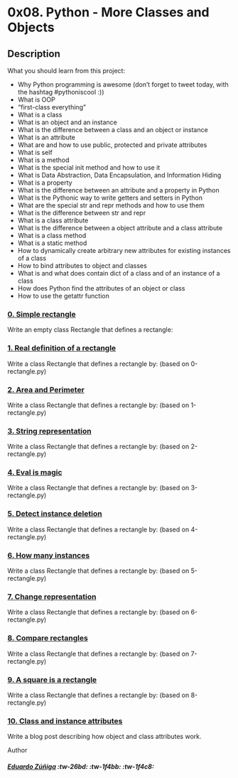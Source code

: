 # 0x08. Python - More Classes and Objects

## Description

What you should learn from this project:

- Why Python programming is awesome (don’t forget to tweet today, with the hashtag #pythoniscool :))
- What is OOP
- “first-class everything”
- What is a class
- What is an object and an instance
- What is the difference between a class and an object or instance
- What is an attribute
- What are and how to use public, protected and private attributes
- What is self
- What is a method
- What is the special init method and how to use it
- What is Data Abstraction, Data Encapsulation, and Information Hiding
- What is a property
- What is the difference between an attribute and a property in Python
- What is the Pythonic way to write getters and setters in Python
- What are the special str and repr methods and how to use them
- What is the difference between str and repr
- What is a class attribute
- What is the difference between a object attribute and a class attribute
- What is a class method
- What is a static method
- How to dynamically create arbitrary new attributes for existing instances of a class
- How to bind attributes to object and classes
- What is and what does contain dict of a class and of an instance of a class
- How does Python find the attributes of an object or class
- How to use the getattr function

### [0. Simple rectangle](https://github.com/edwardzuniga/ "### 0. Simple rectangle")

Write an empty class Rectangle that defines a rectangle:

### [1. Real definition of a rectangle](https://github.com/edwardzuniga/ "1. Real definition of a rectangle")

Write a class Rectangle that defines a rectangle by: (based on 0-rectangle.py)

### [2. Area and Perimeter](https://github.com/edwardzuniga/ "2. Area and Perimeter")

Write a class Rectangle that defines a rectangle by: (based on 1-rectangle.py)

### [3. String representation](https://github.com/edwardzuniga/ "3. String representation")

Write a class Rectangle that defines a rectangle by: (based on 2-rectangle.py)

### [4. Eval is magic](https://github.com/edwardzuniga/ "4. Eval is magic")

Write a class Rectangle that defines a rectangle by: (based on 3-rectangle.py)

### [5. Detect instance deletion](http://https://github.com/edwardzuniga/ "5. Detect instance deletion")

Write a class Rectangle that defines a rectangle by: (based on 4-rectangle.py)

### [6. How many instances](https://github.com/edwardzuniga/ "6. How many instances")

Write a class Rectangle that defines a rectangle by: (based on 5-rectangle.py)

### [7. Change representation](https://github.com/edwardzuniga/ "7. Change representation")

Write a class Rectangle that defines a rectangle by: (based on 6-rectangle.py)

### [8. Compare rectangles](https://github.com/edwardzuniga/ "8. Compare rectangle")

Write a class Rectangle that defines a rectangle by: (based on 7-rectangle.py)

### [9. A square is a rectangle](https://github.com/edwardzuniga/ "9. A square is a rectangle")

Write a class Rectangle that defines a rectangle by: (based on 8-rectangle.py)

### [10. Class and instance attributes](https://github.com/edwardzuniga/ "10. Class and instance attributes")

Write a blog post describing how object and class attributes work.

Author

##### [Eduardo Zúñiga](https://github.com/edwardzuniga/ "Eduardo Zúñiga") :tw-26bd:  :tw-1f4bb: :tw-1f4c8:
